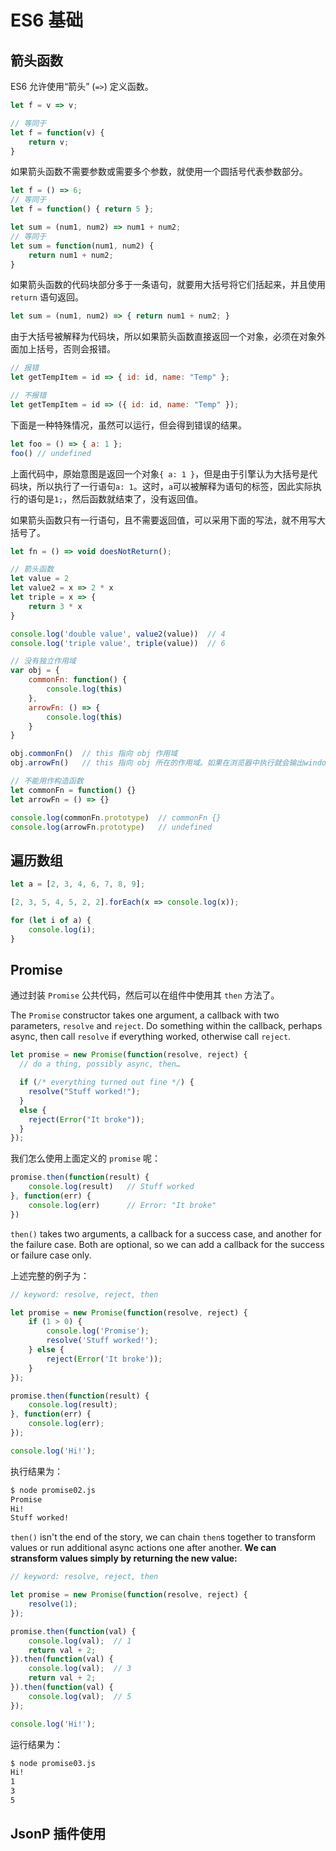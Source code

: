 # ES6 基础

## 箭头函数

ES6 允许使用“箭头” (`=>`) 定义函数。

```js
let f = v => v;

// 等同于
let f = function(v) {
	return v;
}
```

如果箭头函数不需要参数或需要多个参数，就使用一个圆括号代表参数部分。

```js
let f = () => 6;
// 等同于
let f = function() { return 5 };

let sum = (num1, num2) => num1 + num2;
// 等同于
let sum = function(num1, num2) {
	return num1 + num2;
}
```

如果箭头函数的代码块部分多于一条语句，就要用大括号将它们括起来，并且使用 `return` 语句返回。

```javascript
let sum = (num1, num2) => { return num1 + num2; }
```

由于大括号被解释为代码块，所以如果箭头函数直接返回一个对象，必须在对象外面加上括号，否则会报错。

```javascript
// 报错
let getTempItem = id => { id: id, name: "Temp" };

// 不报错
let getTempItem = id => ({ id: id, name: "Temp" });
```

下面是一种特殊情况，虽然可以运行，但会得到错误的结果。

```javascript
let foo = () => { a: 1 };
foo() // undefined
```

上面代码中，原始意图是返回一个对象`{ a: 1 }`，但是由于引擎认为大括号是代码块，所以执行了一行语句`a: 1`。这时，`a`可以被解释为语句的标签，因此实际执行的语句是`1;`，然后函数就结束了，没有返回值。

如果箭头函数只有一行语句，且不需要返回值，可以采用下面的写法，就不用写大括号了。

```javascript
let fn = () => void doesNotReturn();
```


```js
// 箭头函数
let value = 2
let value2 = x => 2 * x
let triple = x => {
	return 3 * x
}

console.log('double value', value2(value))  // 4
console.log('triple value', triple(value))  // 6

// 没有独立作用域
var obj = {
	commonFn: function() {
		console.log(this)
	},
	arrowFn: () => {
		console.log(this)
	}
}

obj.commonFn()  // this 指向 obj 作用域
obj.arrowFn()   // this 指向 obj 所在的作用域。如果在浏览器中执行就会输出window

// 不能用作构造函数
let commonFn = function() {}
let arrowFn = () => {}

console.log(commonFn.prototype)  // commonFn {}
console.log(arrowFn.prototype)   // undefined
```

## 遍历数组

```js
let a = [2, 3, 4, 6, 7, 8, 9];

[2, 3, 5, 4, 5, 2, 2].forEach(x => console.log(x));

for (let i of a) {
    console.log(i);
}
```

## Promise

通过封装 `Promise` 公共代码，然后可以在组件中使用其 `then` 方法了。

The `Promise` constructor takes one argument, a callback with two parameters, `resolve` and `reject`. Do something within the callback, perhaps async, then call `resolve` if everything worked, otherwise call `reject`.

```js
let promise = new Promise(function(resolve, reject) {
  // do a thing, possibly async, then…

  if (/* everything turned out fine */) {
    resolve("Stuff worked!");
  }
  else {
    reject(Error("It broke"));
  }
});
```

我们怎么使用上面定义的 `promise` 呢：

```js
promise.then(function(result) {
    console.log(result)   // Stuff worked
}, function(err) {
    console.log(err)      // Error: "It broke"
})
```

`then()` takes two arguments, a callback for a success case, and another for the failure case. Both are optional, so we can add a callback for the success or failure case only.

上述完整的例子为：

```js
// keyword: resolve, reject, then

let promise = new Promise(function(resolve, reject) {
	if (1 > 0) {
		console.log('Promise');
		resolve('Stuff worked!');
	} else {
		reject(Error('It broke'));
	}
});

promise.then(function(result) {
	console.log(result);
}, function(err) {
	console.log(err);
});

console.log('Hi!');
```

执行结果为：

```sh
$ node promise02.js
Promise
Hi!
Stuff worked!
```

`then()` isn't the end of the story, we can chain `then`s together to transform values or run additional async actions one after another. **We can stransform values simply by returning the new value:**

```js
// keyword: resolve, reject, then

let promise = new Promise(function(resolve, reject) {
	resolve(1);
});

promise.then(function(val) {
	console.log(val);  // 1
	return val + 2;
}).then(function(val) {
	console.log(val);  // 3
	return val + 2;
}).then(function(val) {
	console.log(val);  // 5
});

console.log('Hi!');
```

运行结果为：

```sh
$ node promise03.js
Hi!
1
3
5
```

## JsonP 插件使用

